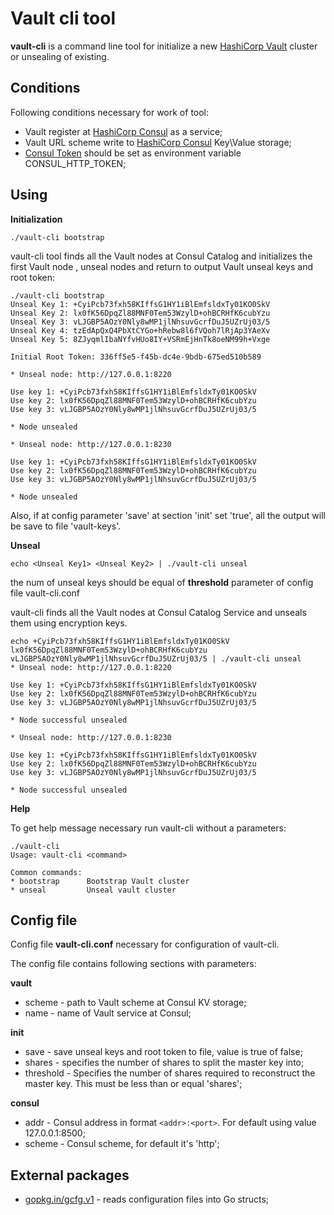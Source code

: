 # Vault cli tool

**vault-cli** is a command line tool for initialize a new [HashiCorp Vault](https://www.vaultproject.io/) cluster or
unsealing of existing.

## Conditions
Following conditions necessary for work of tool:
* Vault register at [HashiCorp Consul](https://www.consul.io/) as a service;
* Vault URL scheme write to [HashiCorp Consul](https://www.consul.io/) Key\Value storage;
* [Consul Token](https://www.consul.io/docs/commands/index.html) should be set as environment variable CONSUL_HTTP_TOKEN;

## Using

**Initialization**
```
./vault-cli bootstrap
```
vault-cli tool finds all the Vault nodes at Consul Catalog and initializes the first Vault node , unseal nodes and return
to output Vault unseal keys and root token:

```
./vault-cli bootstrap
Unseal Key 1: +CyiPcb73fxh58KIffsG1HY1iBlEmfsldxTy01KO0SkV
Unseal Key 2: lx0fK56DpqZl88MNF0Tem53WzylD+ohBCRHfK6cubYzu
Unseal Key 3: vLJGBP5AOzY0Nly8wMP1jlNhsuvGcrfDuJ5UZrUj03/5
Unseal Key 4: tzEdApQxQ4PbXtCYGo+hRebw8l6fVQoh7lRjAp3YAeXv
Unseal Key 5: 8ZJyqmlIbaNYfvHUo8IY+VSRmEjHnTk8oeNM99h+Vxge

Initial Root Token: 336ff5e5-f45b-dc4e-9bdb-675ed510b589

* Unseal node: http://127.0.0.1:8220

Use key 1: +CyiPcb73fxh58KIffsG1HY1iBlEmfsldxTy01KO0SkV
Use key 2: lx0fK56DpqZl88MNF0Tem53WzylD+ohBCRHfK6cubYzu
Use key 3: vLJGBP5AOzY0Nly8wMP1jlNhsuvGcrfDuJ5UZrUj03/5

* Node unsealed

* Unseal node: http://127.0.0.1:8230

Use key 1: +CyiPcb73fxh58KIffsG1HY1iBlEmfsldxTy01KO0SkV
Use key 2: lx0fK56DpqZl88MNF0Tem53WzylD+ohBCRHfK6cubYzu
Use key 3: vLJGBP5AOzY0Nly8wMP1jlNhsuvGcrfDuJ5UZrUj03/5

* Node unsealed

```

Also, if at config parameter 'save' at section 'init' set 'true', all the output will be
save to file 'vault-keys'.

**Unseal**

```
echo <Unseal Key1> <Unseal Key2> | ./vault-cli unseal
```

the num of unseal keys should be equal of **threshold** parameter of config file vault-cli.conf

vault-cli finds all the Vault nodes at Consul Catalog Service and unseals them using encryption keys.

```
echo +CyiPcb73fxh58KIffsG1HY1iBlEmfsldxTy01KO0SkV lx0fK56DpqZl88MNF0Tem53WzylD+ohBCRHfK6cubYzu vLJGBP5AOzY0Nly8wMP1jlNhsuvGcrfDuJ5UZrUj03/5 | ./vault-cli unseal   
* Unseal node: http://127.0.0.1:8220

Use key 1: +CyiPcb73fxh58KIffsG1HY1iBlEmfsldxTy01KO0SkV
Use key 2: lx0fK56DpqZl88MNF0Tem53WzylD+ohBCRHfK6cubYzu
Use key 3: vLJGBP5AOzY0Nly8wMP1jlNhsuvGcrfDuJ5UZrUj03/5

* Node successful unsealed

* Unseal node: http://127.0.0.1:8230

Use key 1: +CyiPcb73fxh58KIffsG1HY1iBlEmfsldxTy01KO0SkV
Use key 2: lx0fK56DpqZl88MNF0Tem53WzylD+ohBCRHfK6cubYzu
Use key 3: vLJGBP5AOzY0Nly8wMP1jlNhsuvGcrfDuJ5UZrUj03/5

* Node successful unsealed
```

**Help**

To get help message necessary run vault-cli without a parameters:

```
./vault-cli
Usage: vault-cli <command>

Common commands:
* bootstrap      Bootstrap Vault cluster
* unseal         Unseal vault cluster

```

## Config file

Config file **vault-cli.conf** necessary for configuration of vault-cli.

The config file contains following sections with parameters:

**vault**

* scheme - path to Vault scheme at Consul KV storage;
* name - name of Vault service at Consul;

**init**

* save - save unseal keys and root token to file, value is true of false;
* shares - specifies the number of shares to split the master key into;
* threshold - Specifies the number of shares required to reconstruct the master key. This must be less than or equal 'shares';

**consul**

* addr - Consul address in format `<addr>:<port>`. For default using value 127.0.0.1:8500;
* scheme - Consul scheme, for default it's 'http';

## External packages

* [gopkg.in/gcfg.v1](https://github.com/go-gcfg/gcfg/) - reads configuration files into Go structs;